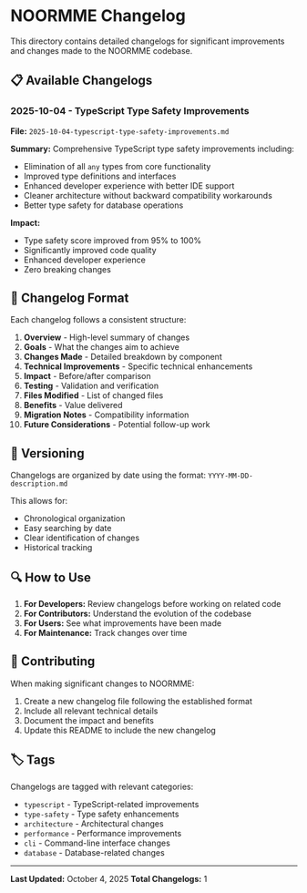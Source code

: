# NOORMME Changelog

This directory contains detailed changelogs for significant improvements and changes made to the NOORMME codebase.

## 📋 Available Changelogs

### 2025-10-04 - TypeScript Type Safety Improvements
**File:** `2025-10-04-typescript-type-safety-improvements.md`

**Summary:** Comprehensive TypeScript type safety improvements including:
- Elimination of all `any` types from core functionality
- Improved type definitions and interfaces
- Enhanced developer experience with better IDE support
- Cleaner architecture without backward compatibility workarounds
- Better type safety for database operations

**Impact:** 
- Type safety score improved from 95% to 100%
- Significantly improved code quality
- Enhanced developer experience
- Zero breaking changes

## 🎯 Changelog Format

Each changelog follows a consistent structure:

1. **Overview** - High-level summary of changes
2. **Goals** - What the changes aim to achieve
3. **Changes Made** - Detailed breakdown by component
4. **Technical Improvements** - Specific technical enhancements
5. **Impact** - Before/after comparison
6. **Testing** - Validation and verification
7. **Files Modified** - List of changed files
8. **Benefits** - Value delivered
9. **Migration Notes** - Compatibility information
10. **Future Considerations** - Potential follow-up work

## 📅 Versioning

Changelogs are organized by date using the format: `YYYY-MM-DD-description.md`

This allows for:
- Chronological organization
- Easy searching by date
- Clear identification of changes
- Historical tracking

## 🔍 How to Use

1. **For Developers:** Review changelogs before working on related code
2. **For Contributors:** Understand the evolution of the codebase
3. **For Users:** See what improvements have been made
4. **For Maintenance:** Track changes over time

## 📝 Contributing

When making significant changes to NOORMME:

1. Create a new changelog file following the established format
2. Include all relevant technical details
3. Document the impact and benefits
4. Update this README to include the new changelog

## 🏷️ Tags

Changelogs are tagged with relevant categories:
- `typescript` - TypeScript-related improvements
- `type-safety` - Type safety enhancements
- `architecture` - Architectural changes
- `performance` - Performance improvements
- `cli` - Command-line interface changes
- `database` - Database-related changes

---

**Last Updated:** October 4, 2025
**Total Changelogs:** 1
